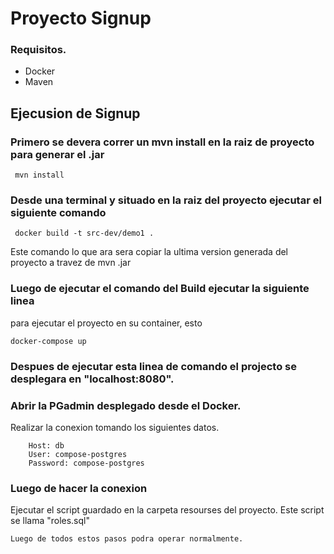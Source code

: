 # Proyecto Signup

### Requisitos.

* Docker
* Maven 

## Ejecusion de Signup

### Primero se devera correr un mvn install en la raiz de proyecto para generar el .jar
     mvn install
### Desde una terminal y situado en la raiz del proyecto ejecutar el siguiente comando

     docker build -t src-dev/demo1 .

Este comando lo que ara sera copiar la ultima version generada del proyecto a travez de mvn .jar

### Luego de ejecutar el comando del Build ejecutar la siguiente linea
para ejecutar el proyecto en su container, esto  

    docker-compose up

### Despues de ejecutar esta linea de comando el projecto se desplegara en "localhost:8080".

### Abrir la PGadmin desplegado desde el Docker.

Realizar la conexion tomando los siguientes datos.

        Host: db
        User: compose-postgres
        Password: compose-postgres

### Luego de hacer la conexion 

Ejecutar el script guardado en la carpeta resourses del proyecto.
Este script se llama "roles.sql"

    Luego de todos estos pasos podra operar normalmente.